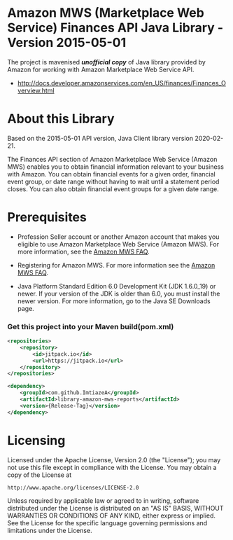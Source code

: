 
Amazon MWS (Marketplace Web Service) Finances API Java Library - Version 2015-05-01
=============================================================================== 
The project is mavenised _**unofficial copy**_ of Java library provided by Amazon for working with Amazon Marketplace Web Service API.

 - http://docs.developer.amazonservices.com/en_US/finances/Finances_Overview.html

About this Library
=============================================================================== 

Based on the 2015-05-01 API version, Java Client library version 2020-02-21.

The Finances API section of Amazon Marketplace Web Service (Amazon MWS) enables you to obtain financial information relevant to your business with Amazon. You can obtain financial events for a given order, financial event group, or date range without having to wait until a statement period closes. You can also obtain financial event groups for a given date range.

Prerequisites
=============================================================================== 

- Profession Seller account or another Amazon account that makes you eligible to use Amazon Marketplace Web Service (Amazon MWS). For more information, see the [Amazon MWS FAQ](https://developer.amazonservices.com/gp/mws/faq.html).

- Registering for Amazon MWS. For more information see the [Amazon MWS FAQ](https://developer.amazonservices.com/gp/mws/faq.html).

- Java Platform Standard Edition 6.0 Development Kit (JDK 1.6.0_19) or newer. If your version of the JDK is older than 6.0, you must install the newer version. For more information, go to the Java SE Downloads page. 

### Get this project into your Maven build(pom.xml)
```xml
<repositories>
    <repository>
        <id>jitpack.io</id>
        <url>https://jitpack.io</url>
    </repository>
</repositories>
```
```xml
<dependency>
    <groupId>com.github.ImtiazeA</groupId>
    <artifactId>library-amazon-mws-reports</artifactId>
    <version>{Release-Tag}</version>
</dependency>
```

Licensing
=============================================================================== 

Licensed under the Apache License, Version 2.0 (the "License"); you may not use this file except in compliance with the License. You may obtain a copy of the License at

    http://www.apache.org/licenses/LICENSE-2.0

Unless required by applicable law or agreed to in writing, software distributed under the License is distributed on an "AS IS" BASIS, WITHOUT WARRANTIES OR CONDITIONS OF ANY KIND, either express or implied. See the License for the specific language governing permissions and limitations under the License.